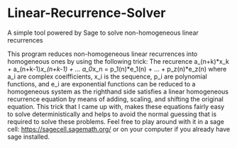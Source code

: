 # Linear-Recurrence-Solver
A simple tool powered by Sage to solve non-homogeneous linear recurrences

This program reduces non-homogeneous linear recurrences into homogeneous ones by using the following trick:
  The recurence a_(n+k)*x_k + a_(n+k-1)*x_(n+k-1) + ... a_0*x_n = p_1(n)*e_1(n) + ... + p_z(n)*e_z(n)
    where a_i are complex coeifficients, x_i is the sequence, p_i are polynomial functions, and e_i are exponential functions
  can be reduced to a homogeneous system as the righthand side satisfies a linear homogeneous recurrence equation by means of 
  adding, scaling, and shifting the original equation. This trick that I came up with, makes these equations fairly easy to solve
  deterministically and helps to avoid the normal guessing that is required to solve these problems.
Feel free to play around with it in a sage cell: https://sagecell.sagemath.org/ or on your computer if you already have sage installed.
